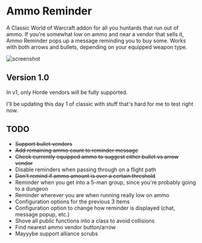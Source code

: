 # Ammo Reminder
A Classic World of Warcraft addon for all you huntards that
run out of ammo. If you're somewhat low on ammo and near a vendor
that sells it, Ammo Reminder pops up a message reminding you to 
buy some. Works with both arrows and bullets, depending on your
equipped weapon type. 

![screenshot](http://i.imgur.com/mwuLRxg.jpg)

## Version 1.0
In v1, only Horde vendors will be fully supported.

I'll be updating this day 1 of classic with stuff that's hard
for me to test right now.

## TODO
* ~~Support bullet vendors~~
* ~~Add remaining ammo count to reminder message~~
* ~~Check currently equipped ammo to suggest either bullet vs arrow vendor~~
* Disable reminders when passing through on a flight path
* ~~Don't remind if ammo amount is over a certain threshold~~
* Reminder when you get into a 5-man group, since you're probably going to a dungeon
* Reminder wherever you are when running really low on ammo
* Configuration options for the previous 3 items
* Configuration option to change how reminder is displayed (chat, message popup, etc.)
* Shove all public functions into a class to avoid collisions
* Find nearest ammo vendor button/arrow
* Mayyybe support alliance scrubs

